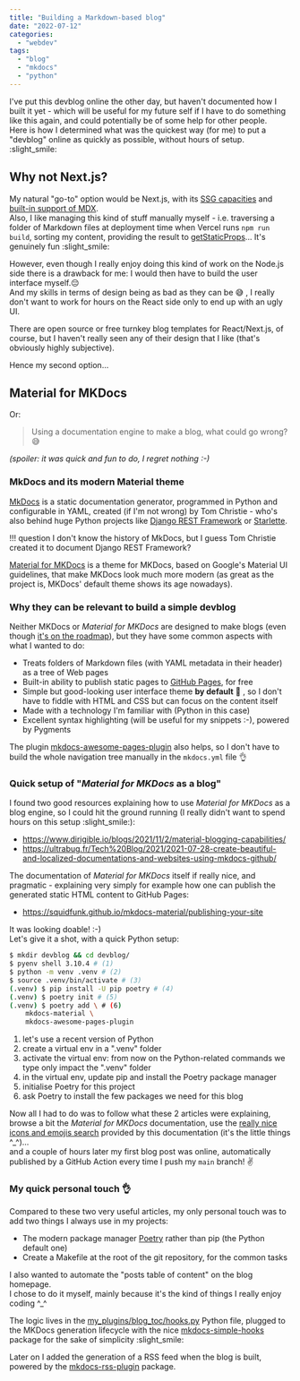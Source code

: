 ```yaml
---
title: "Building a Markdown-based blog"
date: "2022-07-12"
categories:
  - "webdev"
tags:
  - "blog"
  - "mkdocs"
  - "python"
---
```


I've put this devblog online the other day, but haven't documented how I built it yet - 
which will be useful for my future self if I have to do something like this again, and could 
potentially be of some help for other people.    
Here is how I determined what was the quickest way (for me) to put a "devblog"
online as quickly as possible, without hours of setup. :slight_smile:

## Why not Next.js?

My natural "go-to" option would be Next.js, with its [SSG capacities](https://nextjs.org/docs/basic-features/pages#static-generation-with-data)
and [built-in support of MDX](https://nextjs.org/docs/advanced-features/using-mdx).  
Also, I like managing this kind of stuff manually myself - i.e. traversing a folder of Markdown files
at deployment time when Vercel runs `npm run build`, sorting my content, providing the result to 
[getStaticProps](https://nextjs.org/docs/basic-features/data-fetching/get-static-props)... It's genuinely fun :slight_smile:

However, even though I really enjoy doing this kind of work on the Node.js side there is a drawback for me:
I would then have to build the user interface myself.:pensive:  
And my skills in terms of design being as bad as they can be :sweat_smile: , I really don't want to
work for hours on the React side only to end up with an ugly UI.

There are open source or free turnkey blog templates for React/Next.js, of course, but I haven't really 
seen any of their design that I like (that's obviously highly subjective).

Hence my second option...

## Material for MKDocs

Or:
> Using a documentation engine to make a blog, what could go wrong? :sweat_smile:

_(spoiler: it was quick and fun to do, I regret nothing :-)_

### MkDocs and its modern Material theme

[MkDocs](https://www.mkdocs.org/) is a static documentation generator, programmed in Python and configurable in YAML,
created (if I'm not wrong) by Tom Christie - who's also behind huge Python projects like 
[Django REST Framework](https://www.django-rest-framework.org/) or [Starlette](https://www.starlette.io/).   

!!! question
    I don't know the history of MkDocs, but I guess Tom Christie created it to document Django REST Framework?
  
[Material for MKDocs](https://squidfunk.github.io/mkdocs-material/) is a theme for MKDocs, based on Google's
Material UI guidelines, that make MKDocs look much more modern 
(as great as the project is, MKDocs' default theme shows its age nowadays).

### Why they can be relevant to build a simple devblog

Neither MKDocs or _Material for MKDocs_ are designed to make blogs (even though [it's on the roadmap](https://squidfunk.github.io/mkdocs-material/insiders/?h=blog#12000-piri-piri)),
but they have some common aspects with what I wanted to do:

 - Treats folders of Markdown files (with YAML metadata in their header) as a tree of Web pages
 - Built-in ability to publish static pages to [GitHub Pages](https://pages.github.com/), for free
 - Simple but good-looking user interface theme **by default** :art: , so I don't have to fiddle with HTML and CSS but
   can focus on the content itself 
 - Made with a technology I'm familiar with (Python in this case)
 - Excellent syntax highlighting (will be useful for my snippets :-), powered by Pygments

The plugin [mkdocs-awesome-pages-plugin](https://github.com/lukasgeiter/mkdocs-awesome-pages-plugin) also helps,
so I don't have to build the whole navigation tree manually in the `mkdocs.yml` file :ok_hand:

### Quick setup of "_Material for MKDocs_ as a blog" 

I found two good resources explaining how to use _Material for MKDocs_ as a blog engine, so I could hit the ground
running (I really didn't want to spend hours on this setup :slight_smile:):

 - https://www.dirigible.io/blogs/2021/11/2/material-blogging-capabilities/
 - https://ultrabug.fr/Tech%20Blog/2021/2021-07-28-create-beautiful-and-localized-documentations-and-websites-using-mkdocs-github/

The documentation of _Material for MKDocs_ itself if really nice, and pragmatic - 
explaining very simply for example how one can publish the generated static HTML content to GitHub Pages:

 - https://squidfunk.github.io/mkdocs-material/publishing-your-site

It was looking doable! :-)  
Let's give it a shot, with a quick Python setup:
``` bash
$ mkdir devblog && cd devblog/
$ pyenv shell 3.10.4 # (1) 
$ python -m venv .venv # (2)
$ source .venv/bin/activate # (3)
(.venv) $ pip install -U pip poetry # (4)
(.venv) $ poetry init # (5)
(.venv) $ poetry add \ # (6)
    mkdocs-material \
    mkdocs-awesome-pages-plugin
```

1. let's use a recent version of Python 
2. create a virtual env in a ".venv" folder
3. activate the virtual env: from now on the Python-related commands we type only impact the ".venv" folder
4. in the virtual env, update pip and install the Poetry package manager
5. initialise Poetry for this project
6. ask Poetry to install the few packages we need for this blog

Now all I had to do was to follow what these 2 articles were explaining, browse a bit the 
_Material for MKDocs_ documentation, use the [really nice icons and emojis search](https://squidfunk.github.io/mkdocs-material/reference/icons-emojis/?h=emoji#search)
provided by this documentation (it's the little things ^_^)...  
and a couple of hours later my first blog post was online, automatically
published by a GitHub Action every time I push my `main` branch! :v:

### My quick personal touch :ok_hand:

Compared to these two very useful articles, my only personal touch was to add two things I always use in my projects:

 - The modern package manager [Poetry](https://python-poetry.org/) rather than pip (the Python default one)
 - Create a Makefile at the root of the git repository, for the common tasks

I also wanted to automate the "posts table of content" on the blog homepage.  
I chose to do it myself, mainly because it's the kind of things I really enjoy coding ^_^  

The logic lives in the [my_plugins/blog_toc/hooks.py](https://github.com/DrBenton/devblog/blob/main/my_plugins/blog_toc/hooks.py) 
Python file, plugged to the MKDocs generation lifecycle with the nice 
[mkdocs-simple-hooks](https://github.com/aklajnert/mkdocs-simple-hooks) 
package for the sake of simplicity :slight_smile:

Later on I added the generation of a RSS feed when the blog is built, powered by the
[mkdocs-rss-plugin](https://guts.github.io/mkdocs-rss-plugin/) package.
